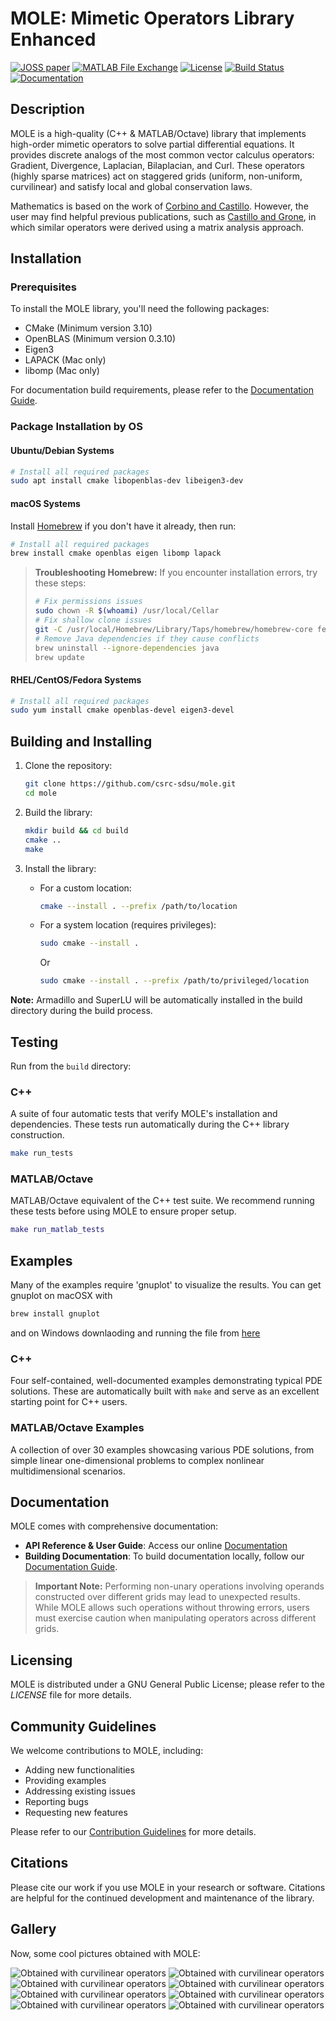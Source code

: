 # MOLE: Mimetic Operators Library Enhanced

[![JOSS paper](https://joss.theoj.org/papers/10.21105/joss.06288/status.svg)](https://doi.org/10.21105/joss.06288)
[![MATLAB File Exchange](https://www.mathworks.com/matlabcentral/images/matlab-file-exchange.svg)](https://www.mathworks.com/matlabcentral/fileexchange/124870-mole)
[![License](https://img.shields.io/badge/License-GPLv3-blue.svg)](https://www.gnu.org/licenses/gpl-3.0)
[![Build Status](https://github.com/csrc-sdsu/mole/actions/workflows/build_and_gtest.yml/badge.svg)](https://github.com/csrc-sdsu/mole/actions/workflows/build_and_gtest.yml)
[![Documentation](https://readthedocs.org/projects/mole-docs/badge/?version=latest)](https://mole-docs.readthedocs.io/en/latest/)

## Description

MOLE is a high-quality (C++ & MATLAB/Octave) library that implements
high-order mimetic operators to solve partial differential equations.
It provides discrete analogs of the most common vector calculus operators:
Gradient, Divergence, Laplacian, Bilaplacian, and Curl. These operators (highly sparse matrices) act
on staggered grids (uniform, non-uniform, curvilinear) and satisfy local and
global conservation laws.

Mathematics is based on the work of [Corbino and Castillo](https://doi.org/10.1016/j.cam.2019.06.042).
However, the user may find helpful previous publications, such as [Castillo and Grone](https://doi.org/10.1137/S0895479801398025),
in which similar operators were derived using a matrix analysis approach.

## Installation

### Prerequisites

To install the MOLE library, you'll need the following packages:

- CMake (Minimum version 3.10)
- OpenBLAS (Minimum version 0.3.10)
- Eigen3
- LAPACK (Mac only)
- libomp (Mac only)

For documentation build requirements, please refer to the [Documentation Guide](https://github.com/csrc-sdsu/mole/blob/master/doc/sphinx/README.md).

### Package Installation by OS

#### Ubuntu/Debian Systems

```bash
# Install all required packages
sudo apt install cmake libopenblas-dev libeigen3-dev
```

#### macOS Systems

Install [Homebrew](https://brew.sh/) if you don't have it already, then run:

```bash
# Install all required packages
brew install cmake openblas eigen libomp lapack
```

> **Troubleshooting Homebrew:** If you encounter installation errors, try these steps:
> ```bash
> # Fix permissions issues
> sudo chown -R $(whoami) /usr/local/Cellar
> # Fix shallow clone issues
> git -C /usr/local/Homebrew/Library/Taps/homebrew/homebrew-core fetch --unshallow
> # Remove Java dependencies if they cause conflicts
> brew uninstall --ignore-dependencies java
> brew update
> ```

#### RHEL/CentOS/Fedora Systems

```bash
# Install all required packages
sudo yum install cmake openblas-devel eigen3-devel
```

## Building and Installing

1. Clone the repository:
   ```bash
   git clone https://github.com/csrc-sdsu/mole.git
   cd mole
   ```

2. Build the library:
   ```bash
   mkdir build && cd build
   cmake ..
   make
   ```

3. Install the library:
   - For a custom location:
     ```bash
     cmake --install . --prefix /path/to/location
     ```
   - For a system location (requires privileges):
     ```bash
     sudo cmake --install .
     ```
     Or
     ```bash
     sudo cmake --install . --prefix /path/to/privileged/location
     ```

**Note:** Armadillo and SuperLU will be automatically installed in the build directory during the build process.

## Testing

Run from the `build` directory:

### C++

A suite of four automatic tests that verify MOLE's installation and dependencies. These tests run automatically during the C++ library construction.

```bash
make run_tests
```

### MATLAB/Octave

MATLAB/Octave equivalent of the C++ test suite. We recommend running these tests before using MOLE to ensure proper setup.

```matlab
make run_matlab_tests
```

## Examples

Many of the examples require 'gnuplot' to visualize the results. You can get gnuplot on macOSX with 
```bash
brew install gnuplot
```
and on Windows downlaoding and running the file from [here](https://sourceforge.net/projects/gnuplot/files/gnuplot/6.0.2/gp602-win64-mingw.exe/download)

### C++

Four self-contained, well-documented examples demonstrating typical PDE solutions. These are automatically built with `make` and serve as an excellent starting point for C++ users.

### MATLAB/Octave Examples

A collection of over 30 examples showcasing various PDE solutions, from simple linear one-dimensional problems to complex nonlinear multidimensional scenarios.

## Documentation

MOLE comes with comprehensive documentation:

- **API Reference & User Guide**: Access our online [Documentation](https://mole-docs.readthedocs.io/en/latest/)
- **Building Documentation**: To build documentation locally, follow our [Documentation Guide](https://github.com/csrc-sdsu/mole/blob/master/doc/sphinx/README.md).

> **Important Note:** Performing non-unary operations involving operands constructed over different grids may lead to unexpected results. While MOLE allows such operations without throwing errors, users must exercise caution when manipulating operators across different grids.

## Licensing

MOLE is distributed under a GNU General Public License; please refer to the _LICENSE_
file for more details.

## Community Guidelines

We welcome contributions to MOLE, including:
- Adding new functionalities
- Providing examples
- Addressing existing issues
- Reporting bugs
- Requesting new features

Please refer to our [Contribution Guidelines](https://github.com/csrc-sdsu/mole/blob/master/CONTRIBUTING.md) for more details.

## Citations

Please cite our work if you use MOLE in your research or software.
Citations are helpful for the continued development and maintenance of the library.

## Gallery

Now, some cool pictures obtained with MOLE:

![Obtained with curvilinear operators](doc/assets/img/4thOrder.png)
![Obtained with curvilinear operators](doc/assets/img/4thOrder2.png)
![Obtained with curvilinear operators](doc/assets/img/4thOrder3.png)
![Obtained with curvilinear operators](doc/assets/img/grid2.png)
![Obtained with curvilinear operators](doc/assets/img/grid.png)
![Obtained with curvilinear operators](doc/assets/img/WavyGrid.png)
![Obtained with curvilinear operators](doc/assets/img/wave2D.png)
![Obtained with curvilinear operators](doc/assets/img/burgers.png)
